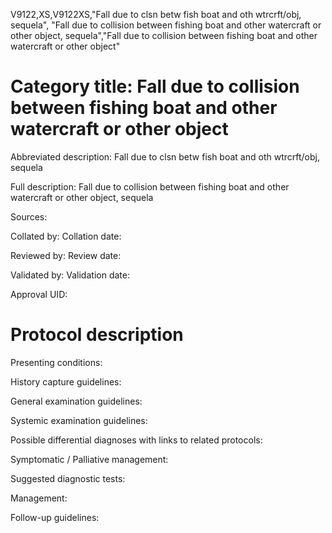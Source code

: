 V9122,XS,V9122XS,"Fall due to clsn betw fish boat and oth wtrcrft/obj, sequela", "Fall due to collision between fishing boat and other watercraft or other object, sequela","Fall due to collision between fishing boat and other watercraft or other object"
# Category title: Fall due to collision between fishing boat and other watercraft or other object

Abbreviated description: Fall due to clsn betw fish boat and oth wtrcrft/obj, sequela

Full description: Fall due to collision between fishing boat and other watercraft or other object, sequela

Sources:

Collated by:
Collation date:

Reviewed by:
Review date:

Validated by:
Validation date:

Approval UID:

# Protocol description

Presenting conditions:

History capture guidelines:

General examination guidelines:

Systemic examination guidelines:

Possible differential diagnoses with links to related protocols:

Symptomatic / Palliative management:

Suggested diagnostic tests:

Management:

Follow-up guidelines:
